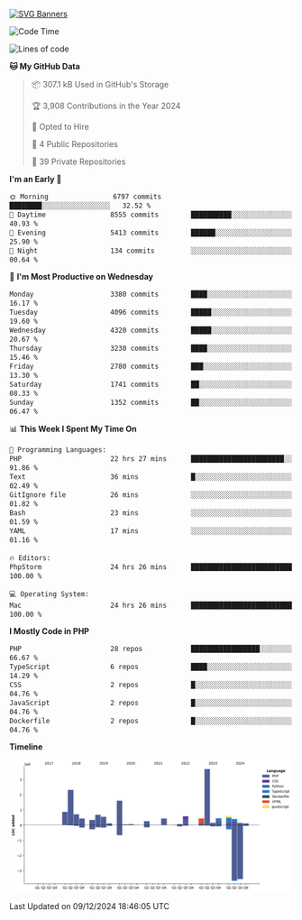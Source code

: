 [![SVG Banners](https://svg-banners.vercel.app/api?type=glitch&text1=Gere_Lajos%F0%9F%92%BB&width=800&height=400)](https://github.com/Akshay090/svg-banners)

<!--START_SECTION:waka-->
![Code Time](http://img.shields.io/badge/Code%20Time-1%2C996%20hrs%2019%20mins-blue)

![Lines of code](https://img.shields.io/badge/From%20Hello%20World%20I%27ve%20Written-14.9%20million%20lines%20of%20code-blue)

**🐱 My GitHub Data** 

> 📦 307.1 kB Used in GitHub's Storage 
 > 
> 🏆 3,908 Contributions in the Year 2024
 > 
> 💼 Opted to Hire
 > 
> 📜 4 Public Repositories 
 > 
> 🔑 39 Private Repositories 
 > 
**I'm an Early 🐤** 

```text
🌞 Morning                6797 commits        ████████░░░░░░░░░░░░░░░░░   32.52 % 
🌆 Daytime                8555 commits        ██████████░░░░░░░░░░░░░░░   40.93 % 
🌃 Evening                5413 commits        ██████░░░░░░░░░░░░░░░░░░░   25.90 % 
🌙 Night                  134 commits         ░░░░░░░░░░░░░░░░░░░░░░░░░   00.64 % 
```
📅 **I'm Most Productive on Wednesday** 

```text
Monday                   3380 commits        ████░░░░░░░░░░░░░░░░░░░░░   16.17 % 
Tuesday                  4096 commits        █████░░░░░░░░░░░░░░░░░░░░   19.60 % 
Wednesday                4320 commits        █████░░░░░░░░░░░░░░░░░░░░   20.67 % 
Thursday                 3230 commits        ████░░░░░░░░░░░░░░░░░░░░░   15.46 % 
Friday                   2780 commits        ███░░░░░░░░░░░░░░░░░░░░░░   13.30 % 
Saturday                 1741 commits        ██░░░░░░░░░░░░░░░░░░░░░░░   08.33 % 
Sunday                   1352 commits        ██░░░░░░░░░░░░░░░░░░░░░░░   06.47 % 
```


📊 **This Week I Spent My Time On** 

```text
💬 Programming Languages: 
PHP                      22 hrs 27 mins      ███████████████████████░░   91.86 % 
Text                     36 mins             █░░░░░░░░░░░░░░░░░░░░░░░░   02.49 % 
GitIgnore file           26 mins             ░░░░░░░░░░░░░░░░░░░░░░░░░   01.82 % 
Bash                     23 mins             ░░░░░░░░░░░░░░░░░░░░░░░░░   01.59 % 
YAML                     17 mins             ░░░░░░░░░░░░░░░░░░░░░░░░░   01.16 % 

🔥 Editors: 
PhpStorm                 24 hrs 26 mins      █████████████████████████   100.00 % 

💻 Operating System: 
Mac                      24 hrs 26 mins      █████████████████████████   100.00 % 
```

**I Mostly Code in PHP** 

```text
PHP                      28 repos            █████████████████░░░░░░░░   66.67 % 
TypeScript               6 repos             ████░░░░░░░░░░░░░░░░░░░░░   14.29 % 
CSS                      2 repos             █░░░░░░░░░░░░░░░░░░░░░░░░   04.76 % 
JavaScript               2 repos             █░░░░░░░░░░░░░░░░░░░░░░░░   04.76 % 
Dockerfile               2 repos             █░░░░░░░░░░░░░░░░░░░░░░░░   04.76 % 
```



**Timeline**

![Lines of Code chart](https://raw.githubusercontent.com/gere-lajos/gere-lajos/main/assets/bar_graph.png)


 Last Updated on 09/12/2024 18:46:05 UTC
<!--END_SECTION:waka-->
